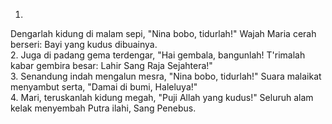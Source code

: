1.
Dengarlah kidung di malam sepi, "Nina bobo, tidurlah!"
Wajah Maria cerah berseri: Bayi yang kudus dibuainya.
<br>
2.
Juga di padang gema terdengar, "Hai gembala, bangunlah!
T'rimalah kabar gembira besar: Lahir Sang Raja Sejahtera!"
<br>
3.
Senandung indah mengalun mesra, "Nina bobo, tidurlah!"
Suara malaikat menyambut serta, "Damai di bumi, Haleluya!"
<br>
4.
Mari, teruskanlah kidung megah, "Puji Allah yang kudus!"
Seluruh alam kelak menyembah Putra ilahi, Sang Penebus.